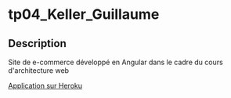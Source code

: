 # tp04_Keller_Guillaume

## Description

Site de e-commerce développé en Angular dans le cadre du cours d'architecture web

[Application sur Heroku](https://tp04-keller-guillaume.herokuapp.com/)
